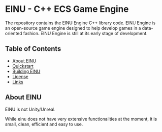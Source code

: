 # EINU - C++ ECS Game Engine
The repository contains the EINU Engine C++ library code. EINU Engine is an open-source game engine designed to help develop games in a data-oriented fashion. EINU Engine is still at its early stage of development.

## Table of Contents

- [About EINU](#about)
- [Quickstart](#quickstart)
- [Building EINU](#build)
- [License](#license)
- [Links](#links)

<a name="about"></a>
## About EINU

EINU is not Unity/Unreal.

While einu does not have very extensive functionalities at the moment, it is small, clean, efficient and easy to use.
